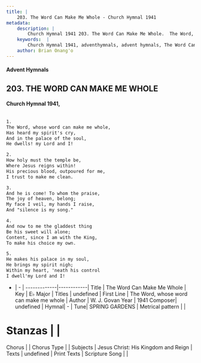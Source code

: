 ```yaml
---
title: |
    203. The Word Can Make Me Whole - Church Hymnal 1941
metadata:
    description: |
        Church Hymnal 1941 203. The Word Can Make Me Whole.  The Word, whose word can make me whole,  Has heard my spirit's cry,  And in the palace of the soul,  He dwells! my Lord and I!  
    keywords:  |
        Church Hymnal 1941, adventhymnals, advent hymnals, The Word Can Make Me Whole, The Word, whose word can make me whole. 
    author: Brian Onang'o
---
```


#### Advent Hymnals
## 203. THE WORD CAN MAKE ME WHOLE
####  Church Hymnal 1941,

```txt

1.
The Word, whose word can make me whole, 
Has heard my spirit's cry, 
And in the palace of the soul, 
He dwells! my Lord and I! 

2.
How holy must the temple be, 
Where Jesus reigns within! 
His precious blood, outpoured for me, 
I trust to make me clean. 

3.
And he is come! To whom the praise, 
The joy of heaven, belong; 
My face I veil, my hands I raise, 
And "silence is my song." 

4.
And now to me the gladdest thing 
Be his sweet will alone; 
Content, since I am with the King, 
To make his choice my own. 

5.
He makes his palace in my soul, 
He brings my spirit nigh; 
Within my heart, 'neath his control 
I dwell'my Lord and I!


```

- |   -  |
-------------|------------|
Title | The Word Can Make Me Whole |
Key | E♭ Major |
Titles | undefined |
First Line | The Word, whose word can make me whole |
Author | W. J. Govan
Year | 1941
Composer| undefined |
Hymnal|  - |
Tune| SPRING GARDENS |
Metrical pattern | |
# Stanzas |  |
Chorus |  |
Chorus Type |  |
Subjects | Jesus Christ: His Kingdom and Reign |
Texts | undefined |
Print Texts | 
Scripture Song |  |
    

